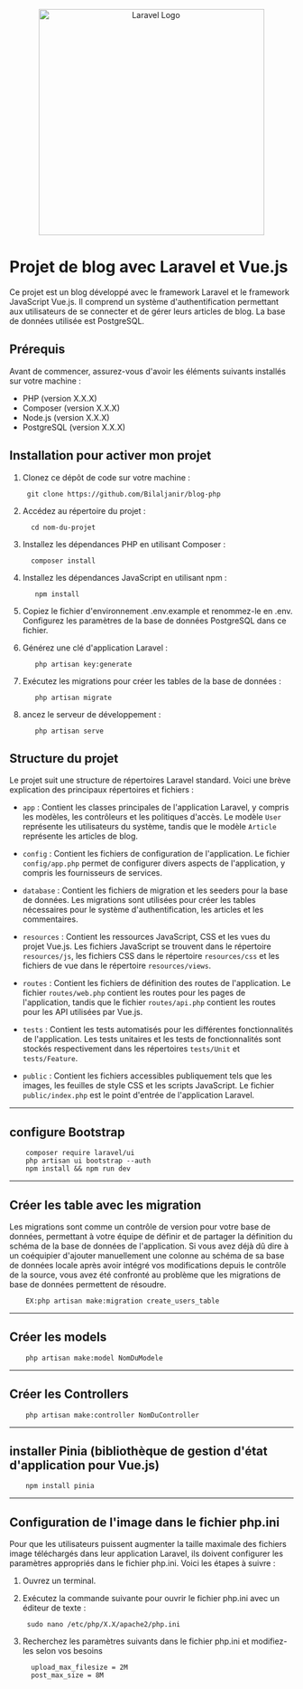 <p align="center"><a href="https://laravel.com" target="_blank"><img src="https://raw.githubusercontent.com/laravel/art/master/logo-lockup/5%20SVG/2%20CMYK/1%20Full%20Color/laravel-logolockup-cmyk-red.svg" width="400" alt="Laravel Logo"></a></p>

# Projet de blog avec Laravel et Vue.js
Ce projet est un blog développé avec le framework Laravel et le framework JavaScript Vue.js. Il comprend un système d'authentification permettant aux utilisateurs de se connecter et de gérer leurs articles de blog. La base de données utilisée est PostgreSQL.

##  Prérequis
Avant de commencer, assurez-vous d'avoir les éléments suivants installés sur votre machine :
* PHP (version X.X.X)
* Composer (version X.X.X)
* Node.js (version X.X.X)
* PostgreSQL (version X.X.X)


## Installation pour activer mon projet

1. Clonez ce dépôt de code sur votre machine :

        git clone https://github.com/Bilaljanir/blog-php
2. Accédez au répertoire du projet :

         cd nom-du-projet

3. Installez les dépendances PHP en utilisant Composer :

         composer install

4. Installez les dépendances JavaScript en utilisant npm :
   
          npm install
 
5. Copiez le fichier d'environnement .env.example et renommez-le en .env. Configurez les paramètres de la base de données PostgreSQL dans ce fichier.
        

6. Générez une clé d'application Laravel :

          php artisan key:generate
7. Exécutez les migrations pour créer les tables de la base de données :

          php artisan migrate

8. ancez le serveur de développement :

          php artisan serve



## Structure du projet

Le projet suit une structure de répertoires Laravel standard. Voici une brève explication des principaux répertoires et fichiers :

- `app` : Contient les classes principales de l'application Laravel, y compris les modèles, les contrôleurs et les politiques d'accès. Le modèle `User` représente les utilisateurs du système, tandis que le modèle `Article` représente les articles de blog.


- `config` : Contient les fichiers de configuration de l'application. Le fichier `config/app.php` permet de configurer divers aspects de l'application, y compris les fournisseurs de services.


- `database` : Contient les fichiers de migration et les seeders pour la base de données. Les migrations sont utilisées pour créer les tables nécessaires pour le système d'authentification, les articles et les commentaires.


- `resources` : Contient les ressources JavaScript, CSS et les vues du projet Vue.js. Les fichiers JavaScript se trouvent dans le répertoire `resources/js`, les fichiers CSS dans le répertoire `resources/css` et les fichiers de vue dans le répertoire `resources/views`.


- `routes` : Contient les fichiers de définition des routes de l'application. Le fichier `routes/web.php` contient les routes pour les pages de l'application, tandis que le fichier `routes/api.php` contient les routes pour les API utilisées par Vue.js.


- `tests` : Contient les tests automatisés pour les différentes fonctionnalités de l'application. Les tests unitaires et les tests de fonctionnalités sont stockés respectivement dans les répertoires `tests/Unit` et `tests/Feature`.


- `public` : Contient les fichiers accessibles publiquement tels que les images, les feuilles de style CSS et les scripts JavaScript. Le fichier `public/index.php` est le point d'entrée de l'application Laravel.

---

##  configure Bootstrap 

        composer require laravel/ui
        php artisan ui bootstrap --auth
        npm install && npm run dev
---

## Créer les table avec les migration

Les migrations sont comme un contrôle de version pour votre base de données, permettant à votre équipe de définir et de partager la définition du schéma de la base de données de l'application. Si vous avez déjà dû dire à un coéquipier d'ajouter manuellement une colonne au schéma de sa base de données locale après avoir intégré vos modifications depuis le contrôle de la source, vous avez été confronté au problème que les migrations de base de données permettent de résoudre.

        EX:php artisan make:migration create_users_table
---
## Créer les models

        php artisan make:model NomDuModele

---

## Créer les Controllers

        php artisan make:controller NomDuController

---

## installer Pinia (bibliothèque de gestion d'état d'application pour Vue.js)

        npm install pinia

---

## Configuration de l'image dans le fichier php.ini

Pour que les utilisateurs puissent augmenter la taille maximale des fichiers image téléchargés dans leur application Laravel, ils doivent configurer les paramètres appropriés dans le fichier php.ini. Voici les étapes à suivre :

1. Ouvrez un terminal.
2. Exécutez la commande suivante pour ouvrir le fichier php.ini avec un éditeur de texte :
                 
        sudo nano /etc/php/X.X/apache2/php.ini
3. Recherchez les paramètres suivants dans le fichier php.ini et modifiez-les selon vos besoins
                     
         upload_max_filesize = 2M
         post_max_size = 8M

